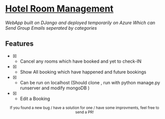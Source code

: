# [Hotel Room Management]()

*WebApp built on DJango and deployed temporarily on Azure Which can Send Group Emails seperated by categories*

<!-- ### [Live]() -->


## Features 

- [x] - Cancel any rooms which have booked and yet to check-IN

- [x] - Show All booking which have happened and future bookings

- [x] - Can be run on localhost (Should clone , run with python manage.py runserver and modify mongoDB )

- [x] - Edit a Booking




<div align="center">
  <sub>If you found a new bug / have a solution for one / have some improvments, feel free to send a PR!</sub>
</div>
